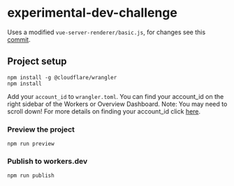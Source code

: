 # experimental-dev-challenge

Uses a modified `vue-server-renderer/basic.js`, for changes see this [commit](https://github.com/l5x/vue/commit/2a461f7ccd12fe0ee301a8123c6731e5e7ade3fa).

## Project setup

```
npm install -g @cloudflare/wrangler
npm install
```

Add your `account_id` to `wrangler.toml`. You can find your account_id on the
right sidebar of the Workers or Overview Dashboard. Note: You may need to scroll
down! For more details on finding your account_id click [here](https://developers.cloudflare.com/workers/quickstart/#account-id-and-zone-id).

### Preview the project

```
npm run preview
```

### Publish to workers.dev

```
npm run publish
```
